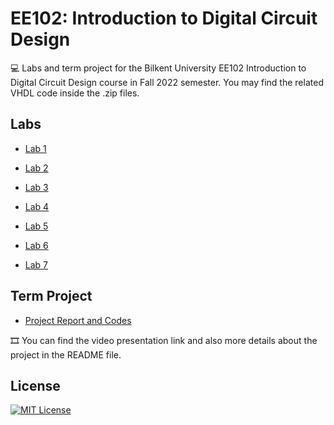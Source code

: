 
# EE102: Introduction to Digital Circuit Design

💻 Labs and term project for the Bilkent University EE102 Introduction to Digital Circuit Design course in Fall 2022 semester. You may find the related VHDL code inside the .zip files.


## Labs 
- [Lab 1](https://github.com/ynarter/EE102/tree/main/Lab%2001)

- [Lab 2](https://github.com/ynarter/EE102/tree/main/Lab%2002)

- [Lab 3](https://github.com/ynarter/EE102/tree/main/Lab%2003)

- [Lab 4](https://github.com/ynarter/EE102/tree/main/Lab%2004)

- [Lab 5](https://github.com/ynarter/EE102/tree/main/Lab%2005)

- [Lab 6](https://github.com/ynarter/EE102/tree/main/Lab%2006)

- [Lab 7](https://github.com/ynarter/EE102/tree/main/Lab%2007)

## Term Project
- [Project Report and Codes](https://github.com/ynarter/EE102/tree/main/Project)

🎞️ You can find the video presentation link and also more details about the project in the README file.


## License


[![MIT License](https://img.shields.io/badge/License-MIT-green.svg)](https://choosealicense.com/licenses/mit/)

  
